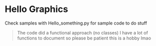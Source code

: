# Hello Graphics
Check samples with Hello_something.py for sample code to do stuff
>The code did a functional approach (no classes)
>I have a lot of functions to document so please be patient this is a hobby lmao
